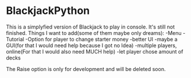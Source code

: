 # BlackjackPython
 This is a simplyfied version of Blackjack to play in console. It's still not finished.
 Things I want to add(some of them maybe only dreams):
     -Menu
     -Tutorial
     -Option for player to change starter money
     -better UI
     -maybe a GUI(for that I would need help because I got no Idea)
     -multiple players, online(For that I would also need MUCH help)
     -let player chose amount of decks
     
     
The Raise option is only for development and will be deleted soon.
